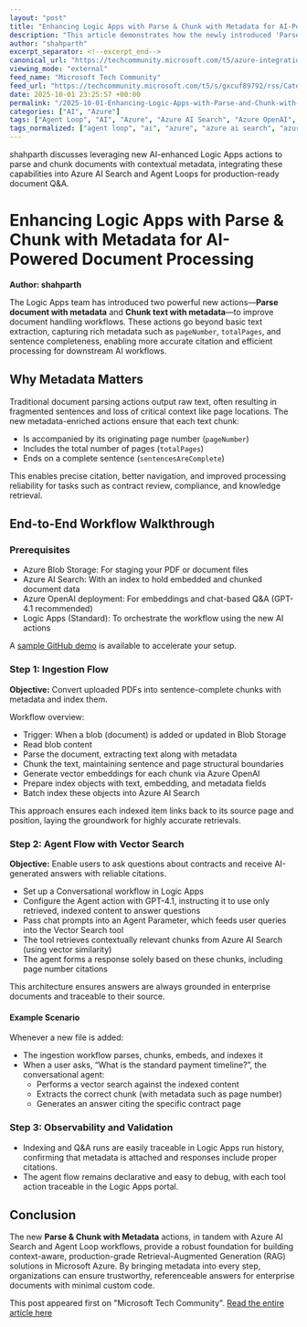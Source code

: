 ```yaml
---
layout: "post"
title: "Enhancing Logic Apps with Parse & Chunk with Metadata for AI-Powered Document Processing"
description: "This article demonstrates how the newly introduced 'Parse document with metadata' and 'Chunk text with metadata' actions in Logic Apps can enrich document processing workflows by including contextual metadata. It covers ingesting enterprise contracts, integrating with Azure AI Search, and implementing an Agent Loop that uses Vector Search for accurate, citation-ready Q&A. The walkthrough includes prerequisites, end-to-end ingestion and Q&A flows, and practical implementation insights using Azure OpenAI, Azure Blob Storage, and Logic Apps."
author: "shahparth"
excerpt_separator: <!--excerpt_end-->
canonical_url: "https://techcommunity.microsoft.com/t5/azure-integration-services-blog/announcing-parse-chunk-with-metadata-in-logic-apps-build-context/ba-p/4458438"
viewing_mode: "external"
feed_name: "Microsoft Tech Community"
feed_url: "https://techcommunity.microsoft.com/t5/s/gxcuf89792/rss/Category?category.id=Azure"
date: 2025-10-01 23:25:57 +00:00
permalink: "/2025-10-01-Enhancing-Logic-Apps-with-Parse-and-Chunk-with-Metadata-for-AI-Powered-Document-Processing.html"
categories: ["AI", "Azure"]
tags: ["Agent Loop", "AI", "Azure", "Azure AI Search", "Azure OpenAI", "Blob Storage", "Chunk Text With Metadata", "Community", "Conversational AI", "Document Indexing", "Enterprise Contracts", "GPT 4.1", "Logic Apps", "Metadata Extraction", "Natural Language Processing", "Parse Document With Metadata", "RAG (retrieval Augmented Generation)", "Vector Search"]
tags_normalized: ["agent loop", "ai", "azure", "azure ai search", "azure openai", "blob storage", "chunk text with metadata", "community", "conversational ai", "document indexing", "enterprise contracts", "gpt 4dot1", "logic apps", "metadata extraction", "natural language processing", "parse document with metadata", "rag retrieval augmented generation", "vector search"]
---
```


shahparth discusses leveraging new AI-enhanced Logic Apps actions to parse and chunk documents with contextual metadata, integrating these capabilities into Azure AI Search and Agent Loops for production-ready document Q&A.<!--excerpt_end-->

# Enhancing Logic Apps with Parse & Chunk with Metadata for AI-Powered Document Processing

**Author: shahparth**

The Logic Apps team has introduced two powerful new actions—**Parse document with metadata** and **Chunk text with metadata**—to improve document handling workflows. These actions go beyond basic text extraction, capturing rich metadata such as `pageNumber`, `totalPages`, and sentence completeness, enabling more accurate citation and efficient processing for downstream AI workflows.

## Why Metadata Matters

Traditional document parsing actions output raw text, often resulting in fragmented sentences and loss of critical context like page locations. The new metadata-enriched actions ensure that each text chunk:

- Is accompanied by its originating page number (`pageNumber`)
- Includes the total number of pages (`totalPages`)
- Ends on a complete sentence (`sentencesAreComplete`)

This enables precise citation, better navigation, and improved processing reliability for tasks such as contract review, compliance, and knowledge retrieval.

## End-to-End Workflow Walkthrough

### Prerequisites

- Azure Blob Storage: For staging your PDF or document files
- Azure AI Search: With an index to hold embedded and chunked document data
- Azure OpenAI deployment: For embeddings and chat-based Q&A (GPT-4.1 recommended)
- Logic Apps (Standard): To orchestrate the workflow using the new AI actions

A [sample GitHub demo](https://github.com/Azure/logicapps/tree/shahparth-lab-patch-1/ws-vscode) is available to accelerate your setup.

### Step 1: Ingestion Flow

**Objective:** Convert uploaded PDFs into sentence-complete chunks with metadata and index them.

Workflow overview:

- Trigger: When a blob (document) is added or updated in Blob Storage
- Read blob content
- Parse the document, extracting text along with metadata
- Chunk the text, maintaining sentence and page structural boundaries
- Generate vector embeddings for each chunk via Azure OpenAI
- Prepare index objects with text, embedding, and metadata fields
- Batch index these objects into Azure AI Search

This approach ensures each indexed item links back to its source page and position, laying the groundwork for highly accurate retrievals.

### Step 2: Agent Flow with Vector Search

**Objective:** Enable users to ask questions about contracts and receive AI-generated answers with reliable citations.

- Set up a Conversational workflow in Logic Apps
- Configure the Agent action with GPT-4.1, instructing it to use only retrieved, indexed content to answer questions
- Pass chat prompts into an Agent Parameter, which feeds user queries into the Vector Search tool
- The tool retrieves contextually relevant chunks from Azure AI Search (using vector similarity)
- The agent forms a response solely based on these chunks, including page number citations

This architecture ensures answers are always grounded in enterprise documents and traceable to their source.

#### Example Scenario

Whenever a new file is added:

- The ingestion workflow parses, chunks, embeds, and indexes it
- When a user asks, “What is the standard payment timeline?”, the conversational agent:
  - Performs a vector search against the indexed content
  - Extracts the correct chunk (with metadata such as page number)
  - Generates an answer citing the specific contract page

### Step 3: Observability and Validation

- Indexing and Q&A runs are easily traceable in Logic Apps run history, confirming that metadata is attached and responses include proper citations.
- The agent flow remains declarative and easy to debug, with each tool action traceable in the Logic Apps portal.

## Conclusion

The new **Parse & Chunk with Metadata** actions, in tandem with Azure AI Search and Agent Loop workflows, provide a robust foundation for building context-aware, production-grade Retrieval-Augmented Generation (RAG) solutions in Microsoft Azure. By bringing metadata into every step, organizations can ensure trustworthy, referenceable answers for enterprise documents with minimal custom code.

This post appeared first on "Microsoft Tech Community". [Read the entire article here](https://techcommunity.microsoft.com/t5/azure-integration-services-blog/announcing-parse-chunk-with-metadata-in-logic-apps-build-context/ba-p/4458438)
